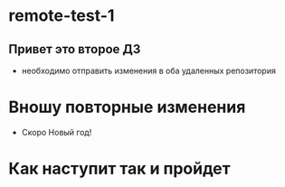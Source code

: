 # remote-test-1
## Привет это второе ДЗ
* необходимо отправить изменения в оба удаленных репозитория
# Вношу повторные изменения
* Скоро Новый год!
# Как наступит так и пройдет